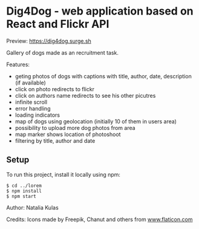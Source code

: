 # Dig4Dog - web application based on React and Flickr API

Preview: https://dig4dog.surge.sh

Gallery of dogs made as an recruitment task.


Features:
- geting photos of dogs with captions with title, author, date, description (if available)
- click on photo redirects to flickr
- click on authors name redirects to see his other picutres
- infinite scroll
- error handling
- loading indicators
- map of dogs using geolocation (initially 10 of them in users area)
- possibility to upload more dog photos from area
- map marker shows location of photoshoot
- filtering by title, author and date


## Setup
To run this project, install it locally using npm:

```
$ cd ../lorem
$ npm install
$ npm start
```

Author: Natalia Kulas

Credits: Icons made by Freepik, Chanut and others from www.flaticon.com


